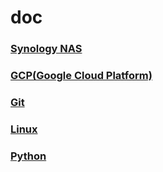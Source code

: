 # doc
### [Synology NAS](./synology_nas/README.md)
### [GCP(Google Cloud Platform)](./gcp/README.md)
### [Git](./Git/README.md)
### [Linux](./linux/README.md)
### [Python](./python/README.md)